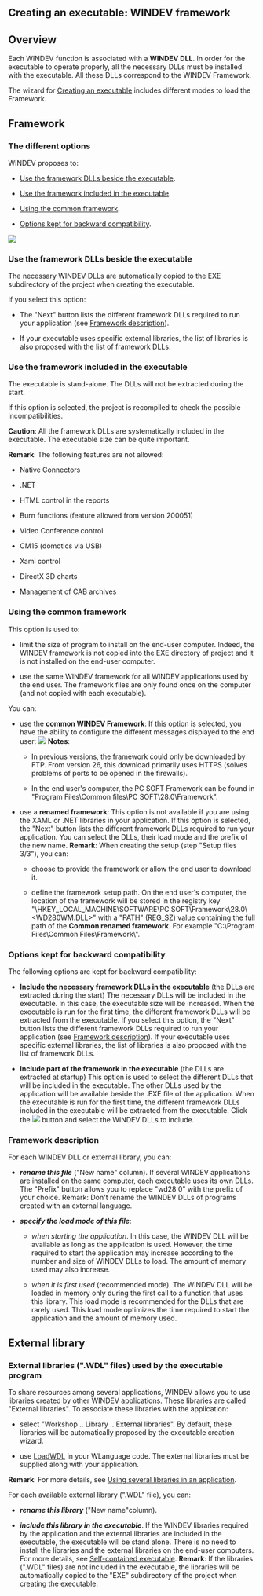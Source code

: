 


## Creating an executable: WINDEV framework 
			



<a name="NOTE1"></a>
<a name="NOTE1_1"></a>


## Overview
<a name="overview_ELTTEXTE000258"></a>
Each WINDEV function is associated with a **WINDEV DLL**. In order for the executable to operate properly, all the necessary DLLs must be installed with the executable. All these DLLs correspond to the WINDEV Framework.

The wizard for [Creating an executable](../Editeurs/2025002.md) includes different modes to load the Framework. 

<a name="NOTE2"></a>
<a name="NOTE2_1"></a>


## Framework
<a name="framework_ELTTEXTE000282"></a>
<a name="NOTE3_0"></a>


### The different options
<a name="the_different_options_ELTPARAGRAPHE000025"></a>

WINDEV proposes to:

- [Use the framework DLLs beside the executable](#NOTE3_1). 

- [Use the framework included in the executable](#NOTE3_2). 

- [Using the common framework](#NOTE3_3). 

- [Options kept for backward compatibility](#NOTE3_4). 





![](https://doc.pcsoft.fr/en-US/images/image.awp?langid=3&name=Framework_WD_20t.gif)

<a name="NOTE3_1"></a>


### Use the framework DLLs beside the executable
<a name="use_the_framework_dlls_beside_the_executable_ELTPARAGRAPHE000049"></a>

The necessary WINDEV DLLs are automatically copied to the EXE subdirectory of the project when creating the executable. 

If you select this option: 

- The "Next" button lists the different framework DLLs required to run your application (see [Framework description](#NOTE3_5)). 

- If your executable uses specific external libraries, the list of libraries is also proposed with the list of framework DLLs.



<a name="NOTE3_2"></a>


### Use the framework included in the executable
<a name="use_the_framework_included_the_executable_ELTPARAGRAPHE000066"></a>

The executable is stand-alone. The DLLs will not be extracted during the start. 

If this option is selected, the project is recompiled to check the possible incompatibilities. 

**Caution**: All the framework DLLs are systematically included in the executable. The executable size can be quite important. 

**Remark**: The following features are not allowed: 

- Native Connectors

- .NET

- HTML control in the reports

- Burn functions (feature allowed from version 200051)

- Video Conference control

- CM15 (domotics via USB)

- Xaml control

- DirectX 3D charts

- Management of CAB archives



<a name="NOTE3_3"></a>


### Using the common framework
<a name="using_the_common_framework_ELTPARAGRAPHE000109"></a>

This option is used to:

- limit the size of program to install on the end-user computer. Indeed, the WINDEV framework is not copied into the EXE directory of project and it is not installed on the end-user computer.

- use the same WINDEV framework for all WINDEV applications used by the end user. The framework files are only found once on the computer (and not copied with each executable).




You can: 

- use the **common WINDEV Framework**: If this option is selected, you have the ability to configure the different messages displayed to the end user: 
![](https://doc.pcsoft.fr/en-US/images/image.awp?langid=3&name=Exe_Framework_telech.gif)
**Notes**: 

	- In previous versions, the framework could only be downloaded by FTP. From version 26, this download primarily uses HTTPS (solves problems of ports to be opened in the firewalls). 

	- In the end user's computer, the PC SOFT Framework can be found in "Program Files\\Common files\\PC SOFT\\28.0\\Framework".




- use a **renamed framework**: This option is not available if you are using the XAML or .NET libraries in your application.
	If this option is selected, the "Next" button lists the different framework DLLs required to run your application. You can select the DLLs, their load mode and the prefix of the new name.
	**Remark**: When creating the setup (step "Setup files 3/3"), you can: 

	- choose to provide the framework or allow the end user to download it. 

	- define the framework setup path. On the end user's computer, the location of the framework will be stored in the registry key "\\HKEY_LOCAL_MACHINE\\SOFTWARE\\PC SOFT\\Framework\\28.0\\&lt;WD280WM.DLL&gt;" with a "PATH" (REG_SZ) value containing the full path of the **Common renamed framework**. For example "C:\\Program Files\\Common Files\\Framework\\".






<a name="NOTE3_4"></a>


### Options kept for backward compatibility
<a name="options_kept_for_backward_compatibility_ELTPARAGRAPHE000144"></a>

The following options are kept for backward compatibility: 

- **Include the necessary framework DLLs in the executable** (the DLLs are extracted during the start)
	The necessary DLLs will be included in the executable. In this case, the executable size will be increased. When the executable is run for the first time, the different framework DLLs will be extracted from the executable. 
	If you select this option, the "Next" button lists the different framework DLLs required to run your application (see [Framework description](#NOTE3_5)). If your executable uses specific external libraries, the list of libraries is also proposed with the list of framework DLLs.

- **Include part of the framework in the executable** (the DLLs are extracted at startup)
	This option is used to select the different DLLs that will be included in the executable. The other DLLs used by the application will be available beside the .EXE file of the application. When the executable is run for the first time, the different framework DLLs included in the executable will be extracted from the executable. 
	Click the ![](https://doc.pcsoft.fr/en-US/images/image.awp?langid=3&name=Framework_select.gif)
 button and select the WINDEV DLLs to include.



<a name="NOTE3_5"></a>


### Framework description
<a name="framework_description_ELTPARAGRAPHE000167"></a>

For each WINDEV DLL or external library, you can:

- ***rename this file*** ("New name" column). If several WINDEV applications are installed on the same computer, each executable uses its own DLLs.
	The "Prefix" button allows you to replace "wd28 0" with the prefix of your choice. 
	Remark: Don't rename the WINDEV DLLs of programs created with an external language.

- ***specify the load mode of this file***:

	- *when starting the application*. In this case, the WINDEV DLL will be available as long as the application is used. However, the time required to start the application may increase according to the number and size of WINDEV DLLs to load. The amount of memory used may also increase.

	- *when it is first used* (recommended mode). The WINDEV DLL will be loaded in memory only during the first call to a function that uses this library. This load mode is recommended for the DLLs that are rarely used. This load mode optimizes the time required to start the application and the amount of memory used.






<a name="NOTE4"></a>
<a name="NOTE4_1"></a>


## External library
<a name="external_library_ELTTEXTE000336"></a>


### External libraries (".WDL" files) used by the executable program
<a name="external_libraries_wdl_files_used_the_executable_program_ELTPARAGRAPHE000188"></a>

To share resources among several applications, WINDEV allows you to use libraries created by other WINDEV applications. These libraries are called "External libraries". To associate these libraries with the application:

- select "Workshop .. Library .. External libraries". By default, these libraries will be automatically proposed by the executable creation wizard.

- use [LoadWDL](../WDLang1/3013020.md) in your WLanguage code. The external libraries must be supplied along with your application.




**Remark**: For more details, see [Using several libraries in an application](../Editeurs/2030027.md).

For each available external library (".WDL" file), you can:

- ***rename this library*** ("New name"column).

- ***include this library in the executable***. If the WINDEV libraries required by the application and the external libraries are included in the executable, the executable will be stand alone. There is no need to install the libraries and the external libraries on the end-user computers. For more details, see [Self-contained executable](../Editeurs/2025009.md).
	**Remark**: If the libraries (".WDL" files) are not included in the executable, the libraries will be automatically copied to the "EXE" subdirectory of the project when creating the executable.





